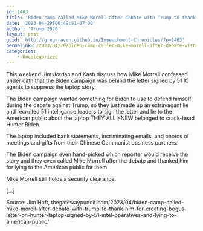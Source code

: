 ```yaml
---
id: 1403
title: 'Biden camp called Mike Morell after debate with Trump to thank him for creating bogus letter on Hunter laptop signed by 51 intel operatives and lying to American public'
date: '2023-04-29T06:49:51-07:00'
author: 'Trump 2020'
layout: post
guid: 'http://greg-raven.github.io/Impeachment-Chronicles/?p=1403'
permalink: /2023/04/29/biden-camp-called-mike-morell-after-debate-with-trump-to-thank-him-for-creating-bogus-letter-on-hunter-laptop-signed-by-51-intel-operatives-and-lying-to-american-public/
categories:
    - Uncategorized
---
```


This weekend Jim Jordan and Kash discuss how Mike Morrell confessed under oath that the Biden campaign was behind the letter signed by 51 IC agents to suppress the laptop story.

The Biden campaign wanted something for Biden to use to defend himself during the debate against Trump, so they just made up an extravagant lie and recruited 51 intelligance leaders to sign the letter and lie to the American public about the laptop THEY ALL KNEW belonged to crack-head Hunter Biden.

The laptop included bank statements, incriminating emails, and photos of meetings and gifts from their Chinese Communist business partners.

The Biden campaign even hand-picked which reporter would receive the story and they even called Mike Morrell after the debate and thanked him for lying to the American public for them.

Mike Morrell still holds a security clearance.

\[…\]

Source: Jim Hoft, thegatewaypundit.com/2023/04/biden-camp-called-mike-morell-after-debate-with-trump-to-thank-him-for-creating-bogus-letter-on-hunter-laptop-signed-by-51-intel-operatives-and-lying-to-american-public/